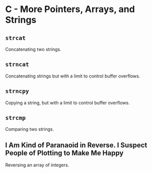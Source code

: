 # C - More Pointers, Arrays, and Strings

## `strcat`
Concatenating two strings.

## `strncat`
Concatenating strings but with a limit to control buffer overflows.

## `strncpy`
Copying a string, but with a limit to control buffer overflows.

## `strcmp`
Comparing two strings.

## I Am Kind of Paranaoid in Reverse. I Suspect People of Plotting to Make Me Happy
Reversing an array of integers.
